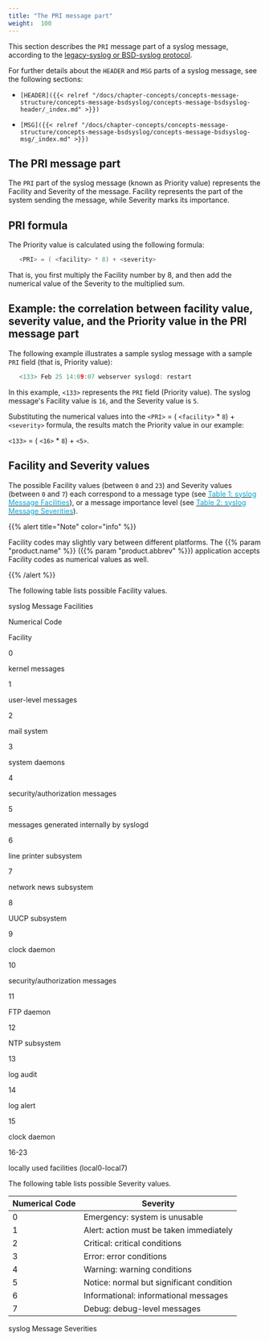 ```yaml
---
title: "The PRI message part"
weight:  100
---
```

<!-- DISCLAIMER: This file is based on the syslog-ng Open Source Edition documentation https://github.com/balabit/syslog-ng-ose-guides/commit/2f4a52ee61d1ea9ad27cb4f3168b95408fddfdf2 and is used under the terms of The syslog-ng Open Source Edition Documentation License. The file has been modified by Axoflow. -->

This section describes the `PRI` message part of a syslog message, according to the [legacy-syslog or BSD-syslog protocol](https://tools.ietf.org/search/rfc3164).

For further details about the `HEADER` and `MSG` parts of a syslog message, see the following sections:

  - `[HEADER]({{< relref "/docs/chapter-concepts/concepts-message-structure/concepts-message-bsdsyslog/concepts-message-bsdsyslog-header/_index.md" >}})`

  - `[MSG]({{< relref "/docs/chapter-concepts/concepts-message-structure/concepts-message-bsdsyslog/concepts-message-bsdsyslog-msg/_index.md" >}})`


## The PRI message part

The `PRI` part of the syslog message (known as Priority value) represents the Facility and Severity of the message. Facility represents the part of the system sending the message, while Severity marks its importance.



## PRI formula

The Priority value is calculated using the following formula:

```c
   <PRI> = ( <facility> * 8) + <severity> 
```

That is, you first multiply the Facility number by 8, and then add the numerical value of the Severity to the multiplied sum.



## Example: the correlation between facility value, severity value, and the Priority value in the PRI message part

The following example illustrates a sample syslog message with a sample `PRI` field (that is, Priority value):

```c
   <133> Feb 25 14:09:07 webserver syslogd: restart
```

In this example, `<133>` represents the `PRI` field (Priority value). The syslog message's Facility value is `16`, and the Severity value is `5`.

Substituting the numerical values into the `<PRI>` = ( `<facility>` \* `8`) + `<severity>` formula, the results match the Priority value in our example:

`<133>` = ( `<16>` \* `8`) + `<5>`.


## Facility and Severity values

The possible Facility values (between `0` and `23`) and Severity values (between `0` and `7`) each correspond to a message type (see [<span class="mcFormatColor" style="color: #04aada;">Table 1: syslog Message Facilities</span>](#facility-codes)), or a message importance level (see [<span class="mcFormatColor" style="color: #04aada;">Table 2: syslog Message Severities</span>](#severity-codes)).

{{% alert title="Note" color="info" %}}

Facility codes may slightly vary between different platforms. The {{% param "product.name" %}} ({{% param "product.abbrev" %}}) application accepts Facility codes as numerical values as well.

{{% /alert %}}<span id="facility-codes"></span>

The following table lists possible Facility values.

syslog Message Facilities

Numerical Code

Facility

0

kernel messages

1

user-level messages

2

mail system

3

system daemons

4

security/authorization messages

5

messages generated internally by syslogd

6

line printer subsystem

7

network news subsystem

8

UUCP subsystem

9

clock daemon

10

security/authorization messages

11

FTP daemon

12

NTP subsystem

13

log audit

14

log alert

15

clock daemon

16-23

locally used facilities (local0-local7)

<span id="severity-codes"></span>

The following table lists possible Severity values.

| Numerical Code | Severity                                 |
| -------------- | ---------------------------------------- |
| 0              | Emergency: system is unusable            |
| 1              | Alert: action must be taken immediately  |
| 2              | Critical: critical conditions            |
| 3              | Error: error conditions                  |
| 4              | Warning: warning conditions              |
| 5              | Notice: normal but significant condition |
| 6              | Informational: informational messages    |
| 7              | Debug: debug-level messages              |

syslog Message Severities
